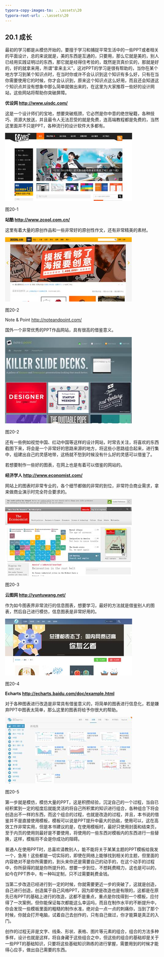 ```yaml
---
typora-copy-images-to: ..\assets\20
typora-root-url: ..\assets\20
---
```


## **20.1**  **成长**

最初的学习都是从模仿开始的，要擅于学习和捕捉平常生活中的一些PPT或者相关的平面设计，总的来说就是，美的东西是互通的，只要用，那么它就是美的，别人已经用实践证明过的东西，那它就是经得住考验的，既然是货真价实的，那就是好的，好的就拿来用，所谓“拿来主义”，这对PPT的学习是很有帮助的，当你在某个地方学习到某个知识点时，在当时你或许不会认识到这个知识有多么好，只有在当你需要使用它的时候，你才会认识到，原来这个知识点这么好用，而且还会知道这个知识点并没有想象中那么简单就做出来的，在这里为大家推荐一些好的设计网站，这些网站将帮助你突破屏障。

**优设网  http://www.uisdc.com/**

这是一个设计师们的宝地，想要突破瓶颈，它必然是你中意的绝世秘籍，各种技巧、资源大放送，并且最令人无法忍受的就是免费，连高端教程都是免费的，当然这里面并不只是PPT，各种流行的设计软件大多都有。

![img](/assets/20/image001.jpg)

图20-1

**站酷  http://www.zcool.com.cn/**

这里有着大量的原创作品和一些非常好的原创性作文，还有非常精美的素材。

![img](/assets/20/image002.jpg)

图20-2

Note & Point  http://noteandpoint.com/

国外一个非常优秀的PPT作品网站，具有很高的借鉴意义。

![img](/assets/20/image003.jpg)

图20-2

还有一些例如视觉中国、红动中国等这样的设计网站，时常去关注，将喜欢的东西截图下来，将会是一个非常好的思路来源的地方，将这些小思路组合起来，进行集中，组建出自己的灵感地带，这杨就不愁到时候没有什么好的灵感可以借鉴了。

若想要制作一些好的图表，在网上也是有着可以借鉴的网站的。

**经济学人  http://www.economist.com/**

网站上的图表时非常专业的，各个细节都做的非常的到位，非常符合商业需求，拿来做商业演示时完全符合要求的。

![img](/assets/20/image004.jpg)

图20-3

**云图网   http://yuntuwang.net/**

作为如今图表界非常流行的信息图表，想要学习，最好的方法就是借鉴别人的图表，然后自己进行模仿，信息图表是非常好用的。

![img](/assets/20/image005.jpg)

图20-4

**Echarts  http://echarts.baidu.com/doc/example.html**

对于各种图表进行改造是非常具有借鉴意义的，将简单的图表进行信息化，若是嫌弃PPT中图表太简单，那么这里的图表将给予你很大的帮助。

![img](/assets/20/image006.jpg)

图20-5

第一步就是模仿，模仿大量的PPT，这是积攒经验，沉淀自己的一个过程，当自已经积累到一定的程度后就能灵活的将自己所积累的知识进行组合，各种组合下将会创造出不一样的东西，而这个组合的过程，也就是改造的过程，并且，本书说的借鉴并不是直接使用模板，模板可以说是PPT提升中最大的劲敌，使用可以，这在高效工作非常实用，但是本书建议的是，在使用模板时，最好只使用封面和结束页，至于内页的使用则最好是不要使用，将使用的一些东西对模板内的东西进行一些替换，这样，模板将不会是你成功的阻碍。

普通人在使用PPT时，总喜欢请教别人，能不能将关于某某主题的PPT模板给我发一个，急用！这些都是一切实际的，即使在网络上能够找到相关的主题，但里面的内容绝对不是你所需要的，到头来你还是需要自己的动手的，在这个动手的过程中，你所获得的就是你所提升的，想要一步到位，不想耗费精力，这也是可以的，如今在PPT界中，有一种叫定制，只不过需要耗费金钱。

当第二步改造已经进行到一定的时候，你就需要更近一步的突破了，这就是创造，自己进行创造，创造属于自己风格PPT，因为即使是改造也是有限的，这都是在原先已有PPT的基础上进行的改造，这都不是重点，重点是你找得到一个模板，应付得了一次案例，但你能保证每次都能这么幸运吗，而且在制作水平的不断提升中，你会发现一些模板里面的粗糙的制作水准，绝对会一点一点的刺痛你，当到了那个时候，你就会打开电脑，试着自己去创作的，只有自己做过，你才能算是真正的入门。

创作的过程无非是文字、线条、形状、表格、图片等元素的组合，组合的方法多种多样，设计也就是这样，将自身藏于这些组合之中，但这些的组合的基础却是关于一些PPT的基础知识，只要将这些基础知识熟练的进行掌握，需要用到的时候才能得心应手，做出自己需要的东西。